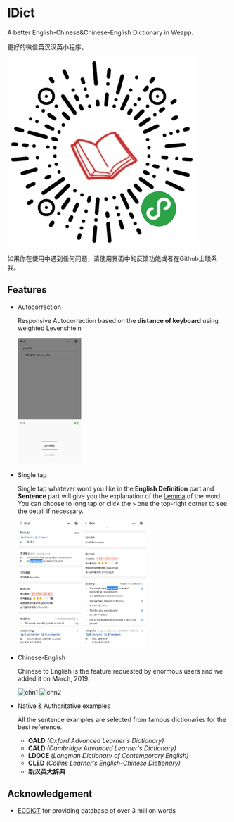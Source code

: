 # IDict
A better English-Chinese&Chinese-English Dictionary in Weapp.

更好的微信英汉汉英小程序。

<img src="/screenshots/qrcode.jpg" alt="qrcode">


如果你在使用中遇到任何问题，请使用界面中的反馈功能或者在Github上联系我。

## Features
- Autocorrection

  Responsive Autocorrection based on the **distance of keyboard** using weighted Levenshtein

  <img src="/screenshots/auto_correction.jpg" alt="Autocorrection" width="30%">

- Single tap

  Single tap whatever word you like in the **English Definition** part and **Sentence** part will give you the explanation of the [Lemma](https://simple.wikipedia.org/wiki/Lemma_(linguistics)) of the word. You can choose to long tap or click the `>` one the top-right corner to see the detail if necessary.

  <img src="/screenshots/tap1.jpg" alt="tap1" width="30%">
  <img src="/screenshots/tap2.jpg" alt="tap2" width="30%">

- Chinese-English

  Chinese to English is the feature requested by enormous users and we added it on March, 2019.

  <img src="/screenshots/chn1.jpg" alt="chn1" width="30%">
  <img src="/screenshots/chn2.jpg" alt="chn2" width="30%">

- Native & Authoritative examples

  All the sentence examples are selected from famous dictionaries for the best reference.
  -  **OALD** _(Oxford Advanced Learner's Dictionary)_
  -  **CALD** _(Cambridge Advanced Learner's Dictionary)_
  -  **LDOCE** _(Longman Dictionary of Contemporary English)_
  -  **CLED** _(Collins Learner's English-Chinese Dictionary)_
  -  **新汉英大辞典**

## Acknowledgement

  - [ECDICT](https://github.com/skywind3000/ECDICT) for providing database of over 3 million words
